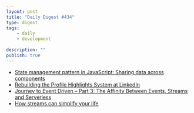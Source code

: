 ```yaml
---
layout: post
title: "Daily Digest #434"
type: digest
tags: 
    - daily
    - development
    
description: ""
publish: true
---
```


- [State management pattern in JavaScript: Sharing data across components](https://blog.logrocket.com/state-management-pattern-in-javascript-sharing-data-across-components-f4420581f535?source=rss----7f3d96429888---4)
- [Rebuilding the Profile Highlights System at LinkedIn](https://engineering.linkedin.com/blog/2019/02/rebuilding-the-profile-highlights-system-at-linkedin)
- [Journey to Event Driven – Part 3: The Affinity Between Events, Streams and Serverless](https://www.confluent.io/blog/journey-to-event-driven-part-3-affinity-between-events-streams-serverless)
- [How streams can simplify your life](https://blog.logrocket.com/how-streams-can-simplify-your-life-494a4b247f36?source=rss----7f3d96429888---4)
